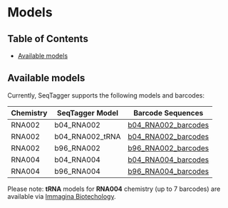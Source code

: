 # Models

## Table of Contents
- [Available models](#Available-models)

## Available models

Currently, SeqTagger supports the following models and barcodes:

| Chemistry | SeqTagger Model | Barcode Sequences | 
| ----------- | ----------- |----------- |
| RNA002 | b04_RNA002 | [b04_RNA002_barcodes](/models/b04_RNA002/barcodes.tsv)|
| RNA002 | b04_RNA002_tRNA | [b04_RNA002_barcodes](/models/b04_RNA002_tRNA/barcodes.tsv)|
| RNA002 | b96_RNA002 | [b96_RNA002_barcodes](/models/b96_RNA002/barcodes.tsv)|
| RNA004 | b04_RNA004 |  [b04_RNA004_barcodes](/models/b04_RNA004/barcodes.tsv)|
| RNA004 | b96_RNA004 | [b96_RNA004_barcodes](/models/b96_RNA004/barcodes.tsv)|


Please note: **tRNA** models for **RNA004** chemistry (up to 7 barcodes) are available via [Immagina Biotechology](https://www.immaginabiotech.com/nano-trnaseq-kit/ntrsq-12).

